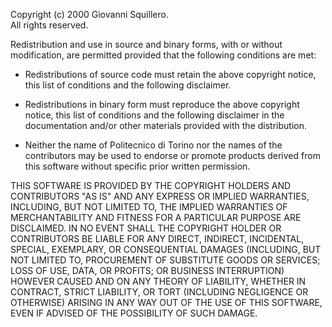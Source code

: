 Copyright (c) 2000 Giovanni Squillero.  
All rights reserved.

Redistribution and use in source and binary forms, with or without
modification, are permitted provided that the following conditions
are met:

  * Redistributions of source code must retain the above copyright
  notice, this list of conditions and the following disclaimer.

  * Redistributions in binary form must reproduce the above copyright
  notice, this list of conditions and the following disclaimer in the
  documentation and/or other materials provided with the distribution.

  * Neither the name of Politecnico di Torino nor the names of the
  contributors may be used to endorse or promote products derived from
  this software without specific prior written permission.

THIS SOFTWARE IS PROVIDED BY THE COPYRIGHT HOLDERS AND CONTRIBUTORS
"AS IS" AND ANY EXPRESS OR IMPLIED WARRANTIES, INCLUDING, BUT NOT
LIMITED TO, THE IMPLIED WARRANTIES OF MERCHANTABILITY AND FITNESS FOR
A PARTICULAR PURPOSE ARE DISCLAIMED. IN NO EVENT SHALL THE COPYRIGHT
HOLDER OR CONTRIBUTORS BE LIABLE FOR ANY DIRECT, INDIRECT, INCIDENTAL,
SPECIAL, EXEMPLARY, OR CONSEQUENTIAL DAMAGES (INCLUDING, BUT NOT
LIMITED TO, PROCUREMENT OF SUBSTITUTE GOODS OR SERVICES; LOSS OF USE,
DATA, OR PROFITS; OR BUSINESS INTERRUPTION) HOWEVER CAUSED AND ON ANY
THEORY OF LIABILITY, WHETHER IN CONTRACT, STRICT LIABILITY, OR TORT
(INCLUDING NEGLIGENCE OR OTHERWISE) ARISING IN ANY WAY OUT OF THE USE
OF THIS SOFTWARE, EVEN IF ADVISED OF THE POSSIBILITY OF SUCH DAMAGE.
